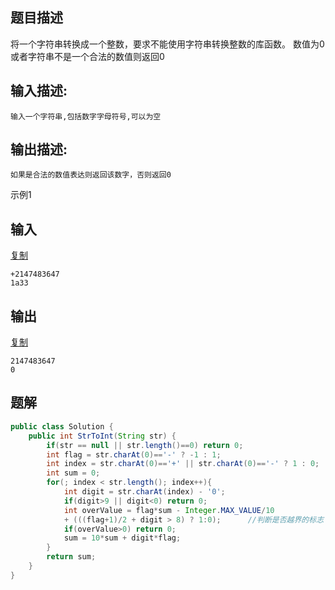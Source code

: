 ## 题目描述

将一个字符串转换成一个整数，要求不能使用字符串转换整数的库函数。 数值为0或者字符串不是一个合法的数值则返回0

## 输入描述:

```
输入一个字符串,包括数字字母符号,可以为空
```

## 输出描述:

```
如果是合法的数值表达则返回该数字，否则返回0
```

示例1

## 输入

[复制](javascript:void(0);)

```
+2147483647
1a33
```

## 输出

[复制](javascript:void(0);)

```
2147483647
0
```

## 题解

```java
public class Solution {
    public int StrToInt(String str) {
        if(str == null || str.length()==0) return 0;
        int flag = str.charAt(0)=='-' ? -1 : 1;
        int index = str.charAt(0)=='+' || str.charAt(0)=='-' ? 1 : 0;
        int sum = 0;
        for(; index < str.length(); index++){
            int digit = str.charAt(index) - '0';
            if(digit>9 || digit<0) return 0;
            int overValue = flag*sum - Integer.MAX_VALUE/10
            + (((flag+1)/2 + digit > 8) ? 1:0);      //判断是否越界的标志
            if(overValue>0) return 0;
            sum = 10*sum + digit*flag;
        }
        return sum;
    }
}
```

